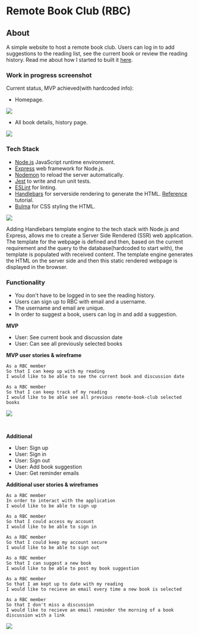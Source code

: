 # Remote Book Club (RBC)

## About

A simple website to host a remote book club. Users can log in to add suggestions to the reading list, see the current book or review the reading history. Read me about how I started to built it [here](https://mmguinness.github.io/portfolio/portfolio/2022/05/12/Model-view-controller.html).

### Work in progress screenshot

Current status, MVP achieved(with hardcoded info):
- Homepage.

![](./images/Work-in-progress-220521_01.png) 

- All book details, history page.

![](./images/Work-in-progress-220521_02.png)

### Tech Stack

- [Node.js](https://nodejs.org/en/docs/guides/getting-started-guide/) JavaScript runtime environment.
- [Express](https://expressjs.com/) web framework for Node.js.
- [Nodemon](https://nodemon.io/) to reload the server automatically.
- [Jest](https://jestjs.io/) to write and run unit tests.
- [ESLint](https://eslint.org) for linting.
- [Handlebars](https://handlebarsjs.com/) for serverside rendering to generate the HTML. [Reference](https://stackabuse.com/guide-to-handlebars-templating-engine-for-node/) tutorial. 
- [Bulma](https://bulma.io/documentation) for CSS styling the HTML.

![](./images/Diagram_01.png)

Adding Handlebars template engine to the tech stack with Node.js and Express, allows me to create a Server Side Rendered (SSR) web application. The template for the webpage is defined and then, based on the current requirement and the query to the database(hardcoded to start with), the template is populated with received content. The template engine generates the HTML on the server side and then this static rendered webpage is displayed in the browser. 


### Functionality

- You don't have to be logged in to see the reading history.
- Users can sign up to RBC with email and a username.
- The username and email are unique.
- In order to suggest a book, users can log in and add a suggestion.

**MVP**

- User: See current book and discussion date
- User: Can see all previously selected books

**MVP user stories & wireframe**

```
As a RBC member
So that I can keep up with my reading
I would like to be able to see the current book and discussion date

As a RBC member
So that I can keep track of my reading
I would like to be able see all previous remote-book-club selected books
```

![](./images/wireframeMVP.png)



<br>

**Additional**<br>

- User: Sign up
- User: Sign in
- User: Sign out
- User: Add book suggestion
- User: Get reminder emails

**Additional user stories & wireframes**

```
As a RBC member
In order to interact with the application
I would like to be able to sign up

As a RBC member
So that I could access my account
I would like to be able to sign in

As a RBC member
So that I could keep my account secure
I would like to be able to sign out

As a RBC member
So that I can suggest a new book
I would like to be able to post my book suggestion

As a RBC member
So that I am kept up to date with my reading
I would like to recieve an email every time a new book is selected

As a RBC member
So that I don't miss a discussion
I would like to recieve an email reminder the morning of a book discussion with a link
```

![](./images/wireframeAdditional.png)

